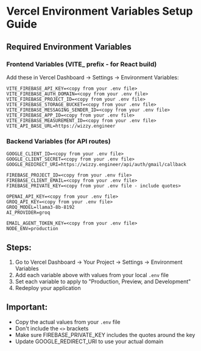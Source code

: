 # Vercel Environment Variables Setup Guide

## Required Environment Variables

### Frontend Variables (VITE_ prefix - for React build)
Add these in Vercel Dashboard → Settings → Environment Variables:

```
VITE_FIREBASE_API_KEY=<copy from your .env file>
VITE_FIREBASE_AUTH_DOMAIN=<copy from your .env file>
VITE_FIREBASE_PROJECT_ID=<copy from your .env file>
VITE_FIREBASE_STORAGE_BUCKET=<copy from your .env file>
VITE_FIREBASE_MESSAGING_SENDER_ID=<copy from your .env file>
VITE_FIREBASE_APP_ID=<copy from your .env file>
VITE_FIREBASE_MEASUREMENT_ID=<copy from your .env file>
VITE_API_BASE_URL=https://wizzy.engineer
```

### Backend Variables (for API routes)
```
GOOGLE_CLIENT_ID=<copy from your .env file>
GOOGLE_CLIENT_SECRET=<copy from your .env file>
GOOGLE_REDIRECT_URI=https://wizzy.engineer/api/auth/gmail/callback

FIREBASE_PROJECT_ID=<copy from your .env file>
FIREBASE_CLIENT_EMAIL=<copy from your .env file>
FIREBASE_PRIVATE_KEY=<copy from your .env file - include quotes>

OPENAI_API_KEY=<copy from your .env file>
GROQ_API_KEY=<copy from your .env file>
GROQ_MODEL=llama3-8b-8192
AI_PROVIDER=groq

EMAIL_AGENT_TOKEN_KEY=<copy from your .env file>
NODE_ENV=production
```

## Steps:
1. Go to Vercel Dashboard → Your Project → Settings → Environment Variables
2. Add each variable above with values from your local `.env` file
3. Set each variable to apply to "Production, Preview, and Development"
4. Redeploy your application

## Important:
- Copy the actual values from your `.env` file
- Don't include the `<>` brackets
- Make sure FIREBASE_PRIVATE_KEY includes the quotes around the key
- Update GOOGLE_REDIRECT_URI to use your actual domain